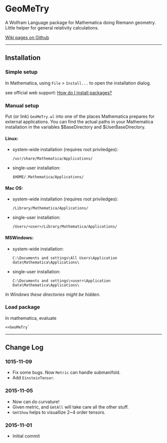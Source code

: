 # GeoMeTry

A Wolfram Language package for Mathematica doing Riemann geometry.  
Little helper for general relativity calculations.

[Wiki pages on Github](https://github.com/yzerd/geometry/wiki)

---

## Installation

### Simple setup

In Mathematica, using `File` > `Install...` to open the installation dialog.

see official web support: [How do I install packages?](http://support.wolfram.com/kb/5648)

### Manual setup

Put (or link) `GeoMeTry.wl` into one of the places Mathematica prepares for
external applications. You can find the actual paths in your Mathematica
installation in the variables $BaseDirectory and $UserBaseDirectory.

#### Linux:

- system-wide installation (requires root priviledges):

    `/usr/share/Mathematica/Applications/`

- single-user installation:

    `$HOME/.Mathematica/Applications/`

#### Mac OS:

- system-wide installation (requires root priviledges):

    `/Library/Mathematica/Applications/`

- single-user installation:

    `/Users/<user>/Library/Mathematica/Applications/`

#### MSWindows:

- system-wide installation:

    `C:\Documents and settings\All Users\Application
    data\Mathematica\Applications\`

- single-user installation:

    `C:\Documents and settings\<user>\Application
    Data\Mathematica\Applications\`

*In Windows these directories might be hidden.*

### Load package

In mathematica, evaluate
``` Mathematica
<<GeoMeTry`
```

---

## Change Log

### 1015-11-09

+ Fix some bugs. Now `Metric` can handle submanifold.
+ Add `EinsteinTensor`.

### 2015-11-05

+ Now can do curvature!
+ Given metric, and `GmtAll` will take care all the other stuff.
+ `GmtShow` helps to visuallize 2~4 order tensors.

### 2015-11-01

+ Initial commit
